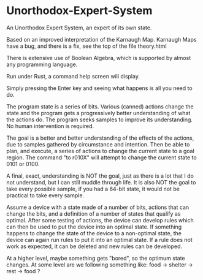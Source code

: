 # Unorthodox-Expert-System
An Unorthodox Expert System, an expert of its own state.

Based on an improved interpretation of the Karnaugh Map.  Karnaugh Maps have a bug, and there is a fix, see the top of the file theory.html

There is extensive use of Boolean Algebra, which is supported by almost any programming language.

Run under Rust, a command help screen will display.  

Simply pressing the Enter key and seeing what happens is all you need to do.

The program state is a series of bits.  Various (canned) actions change the state and the program
gets a progressively better understanding of what the actions do.  The program seeks samples to 
improve its understanding.  No human intervention is required.

The goal is a better and better understanding of the effects of the actions, due to samples gathered by circumstance and
intention. Then be able to plan, and execute, a series of actions to change the current state to a goal region.  The command
"to r010X" will attempt to change the current state to 0101 or 0100.

A final, exact, understanding is NOT the goal, just as there is a lot that I do not understand, but
I can still muddle through life. It is also NOT the goal to take every possible sample, if you had a
64-bit state, it would not be practical to take every sample.

Assume a device with a state made of a number of bits, actions that can change the bits, and a definition of a number of states that qualify as optimal.
After some testing of actions, the device can develop rules which can then be used to put the device into an optimal state.
If something happens to change the state of the device to a non-optimal state, the device can again run rules to put it into an optimal state.
If a rule does not work as expected, it can be deleted and new rules can be developed.

At a higher level, maybe something gets "bored", so the optimum state changes.  At some level are we following something like: food -> shelter -> rest -> food ?
